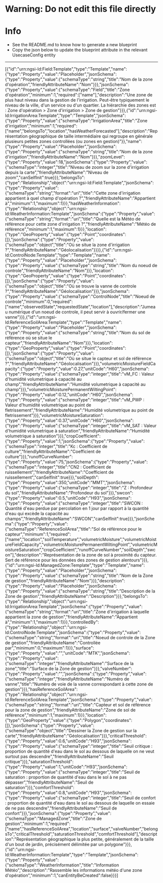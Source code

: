 
# Warning: **Do not edit this file directly**

# Info
- See the README.md to know how to generate a new blueprint
- Copy the json below to update the blueprint attribute in the relevant UsecaseConfig entity
---

[{"id":"urn:ngsi-ld:Field:Template","type":"Template","name":{"type":"Property","value":"Placeholder","jsonSchema":{"type":"Property","value":{"schemaType":"string","title":"Nom de la zone d'opération","friendlyAttributeName":"Nom"}}},"jsonSchema":{"type":"Property","value":{"schemaType":"Field","title":"Zone d'opération","minimum":1,"required":["name"],"description":"Une zone de plus haut niveau dans la gestion de l'irrigation. Peut-être typiquement le niveau de la ville, d'un service ou d'un quartier. La hiérarchie des zones est : Zone d'opération > Zone d'irrigation > Zone de gestion"}}},{"id":"urn:ngsi-ld:IrrigationArea:Template","type":"Template","jsonSchema":{"type":"Property","value":{"schemaType":"IrrigationArea","title":"Zone d'irrigation","minimum":1,"required":["name","belongsTo","location","hasWeatherForecasted"],"description":"Représentation géographique de taille intermédiaire qui regroupe en générale plusieurs petites zones controllées (ou zones en gestion)"}},"name":{"type":"Property","value":"Placeholder","jsonSchema":{"type":"Property","value":{"schemaType":"string","title":"Nom de la zone d'irrigation","friendlyAttributeName":"Nom"}}},"zoomLevel":{"type":"Property","value":18,"jsonSchema":{"type":"Property","value":{"schemaType":"integer","title":"Niveau de zoom sur la zone d'irrigation depuis la carte","friendlyAttributeName":"Niveau de zoom","canSelfInit":true}}},"belongsTo":{"type":"Relationship","object":"urn:ngsi-ld:Field:Template","jsonSchema":{"type":"Property","value":{"schemaType":"string","format":"uri","title":"Cette zone d'irrigation appartient à quel champ d'opération ?","friendlyAttributeName":"Appartient à","minimum":1,"maximum":1}}},"hasWeatherInformation":{"type":"Relationship","object":"urn:ngsi-ld:WeatherInformation:Template","jsonSchema":{"type":"Property","value":{"schemaType":"string","format":"uri","title":"Quelle est la Météo de référence pour cette zone d'irrigation ?","friendlyAttributeName":"Météo de référence","minimum":1,"maximum":1}}},"location":{"type":"GeoProperty","value":{"type":"Point","coordinates":[]},"jsonSchema":{"type":"Property","value":{"schemaType":"object","title":"Où se situe la zone d'irrigation ?","friendlyAttributeName":"Géolocalisation"}}}},{"id":"urn:ngsi-ld:ControlNode:Template","type":"Template","name":{"type":"Property","value":"Placeholder","jsonSchema":{"type":"Property","value":{"schemaType":"string","title":"Nom du noeud de controle","friendlyAttributeName":"Nom"}}},"location":{"type":"GeoProperty","value":{"type":"Point","coordinates":[]},"jsonSchema":{"type":"Property","value":{"schemaType":"object","title":"Où se trouve la vanne de controle ?","friendlyAttributeName":"Géolocalisation"}}},"jsonSchema":{"type":"Property","value":{"schemaType":"ControlNode","title":"Noeud de controle","minimum":0,"required":["name","observedState","requestedState","location"],"description":"Jumeau numérique d'un noeud de controle, il peut servir à ouvrir/fermer une vanne"}}},{"id":"urn:ngsi-ld:ReferenceSoilArea:Template","type":"Template","name":{"type":"Property","value":"Placeholder","jsonSchema":{"type":"Property","value":{"schemaType":"string","title":"Nom du sol de référence où se situe le capteur","friendlyAttributeName":"Nom"}}},"location":{"type":"GeoProperty","value":{"type":"Point","coordinates":[]},"jsonSchema":{"type":"Property","value":{"schemaType":"object","title":"Où se situe le capteur et sol de référence ?","friendlyAttributeName":"Géolocalisation"}}},"volumetricMoistureFieldCapacity":{"type":"Property","value":0.27,"unitCode":"H60","jsonSchema":{"type":"Property","value":{"schemaType":"integer","title":"vM_FC : Valeur d'humidité volumetrique à capacité au champ","friendlyAttributeName":"Humidité volumetrique à capacité au champ"}}},"volumetricMoisturePermanentWiltingPoint":{"type":"Property","value":0.12,"unitCode":"H60","jsonSchema":{"type":"Property","value":{"schemaType":"integer","title":"vM_PWP : Valeur d'humidité volumetrique au point de fletrissement","friendlyAttributeName":"Humidité volumetrique au point de fletrissement"}}},"volumetricMoistureSaturation":{"type":"Property","value":0.37,"unitCode":"H60","jsonSchema":{"type":"Property","value":{"schemaType":"integer","title":"vM_SAT : Valeur d'humidité volumetrique à saturation","friendlyAttributeName":"Humidité volumetrique à saturation"}}},"cropCoefficient":{"type":"Property","value":1,"jsonSchema":{"type":"Property","value":{"schemaType":"integer","title":"Kc : Coefficient de culture","friendlyAttributeName":"Coefficient de culture"}}},"runoffCurveNumber":{"type":"Property","value":75,"jsonSchema":{"type":"Property","value":{"schemaType":"integer","title":"CN2 : Coefficient de ruissellement","friendlyAttributeName":"Coefficient de ruissellement","canSelfInit":true}}},"soilDepth":{"type":"Property","value":350,"unitCode":"MMT","jsonSchema":{"type":"Property","value":{"schemaType":"integer","title":"Z : Profondeur du sol","friendlyAttributeName":"Profondeur du sol"}}},"swcon":{"type":"Property","value":0.5,"unitCode":"H93","jsonSchema":{"type":"Property","value":{"schemaType":"integer","title":"SWCON : Quantité d'eau perdue par percolation en 1 jour par rapport à la quantité d'eau qui excède la capacité au champs","friendlyAttributeName":"SWCON","canSelfInit":true}}},"jsonSchema":{"type":"Property","value":{"schemaType":"ReferenceSoilArea","title":"Sol de référence pour le capteur","minimum":1,"required":["name","location","soilTemperature","volumetricMoisture","volumetricMoistureFieldCapacity","volumetricMoisturePermanentWiltingPoint","volumetricMoistureSaturation","cropCoefficient","runoffCurveNumber","soilDepth","swcon"],"description":"Représentation de la zone de sol à proximité du capteur. Sert de référence pour les données des zones de gestion alentours"}}},{"id":"urn:ngsi-ld:ManagedZone:Template","type":"Template","name":{"type":"Property","value":"Placeholder","jsonSchema":{"type":"Property","value":{"schemaType":"string","title":"Nom de la Zone de gestion","friendlyAttributeName":"Nom"}}},"description":{"type":"Property","value":"Placeholder","jsonSchema":{"type":"Property","value":{"schemaType":"string","title":"Description de la Zone de gestion","friendlyAttributeName":"Description"}}},"belongsTo":{"type":"Relationship","object":"urn:ngsi-ld:IrrigationArea:Template","jsonSchema":{"type":"Property","value":{"schemaType":"string","format":"uri","title":"Zone d'irrigation à laquelle appartient la zone de gestion","friendlyAttributeName":"Appartient à","minimum":1,"maximum":1}}},"controlledBy":{"type":"Relationship","object":"urn:ngsi-ld:ControlNode:Template","jsonSchema":{"type":"Property","value":{"schemaType":"string","format":"uri","title":"Noeud de controle de la Zone de gestion","friendlyAttributeName":"Controllée par","minimum":0,"maximum":1}}},"surface":{"type":"Property","value":"","unitCode":"MTK","jsonSchema":{"type":"Property","value":{"schemaType":"integer","friendlyAttributeName":"Surface de la zone","title":"Surface de la Zone de gestion"}}},"valveNumber":{"type":"Property","value":"","jsonSchema":{"type":"Property","value":{"schemaType":"integer","friendlyAttributeName":"Numéro de vanne","title":"Numéro de voie de la vanne correspondant à cette zone de gestion"}}},"hasReferenceSoilArea":{"type":"Relationship","object":"urn:ngsi-ld:ReferenceSoilArea:Template","jsonSchema":{"type":"Property","value":{"schemaType":"string","format":"uri","title":"Capteur et sol de référence pour la zone de gestion","friendlyAttributeName":"Zone de sol de référence","minimum":1,"maximum":1}}},"location":{"type":"GeoProperty","value":{"type":"Polygon","coordinates":[]},"jsonSchema":{"type":"Property","value":{"schemaType":"object","title":"Dessiner la Zone de gestion sur la carte","friendlyAttributeName":"Géolocalisation"}}},"criticalThreshold":{"type":"Property","value":0.6,"unitCode":"H93","jsonSchema":{"type":"Property","value":{"schemaType":"integer","title":"Seuil critique : proportion de quantité d'eau dans le sol au dessous de laquelle on ne veut surtout pas descendre","friendlyAttributeName":"Seuil critique"}}},"saturationThreshold":{"type":"Property","value":1,"unitCode":"H93","jsonSchema":{"type":"Property","value":{"schemaType":"integer","title":"Seuil de saturation : proportion de quantité d'eau dans le sol à ne pas dépasser","friendlyAttributeName":"Seuil de saturation"}}},"comfortThreshold":{"type":"Property","value":0.8,"unitCode":"H93","jsonSchema":{"type":"Property","value":{"schemaType":"integer","title":"Seuil de confort : proportion de quantité d'eau dans le sol au dessous de laquelle on essaie de ne pas descendre","friendlyAttributeName":"Seuil de confort"}}},"jsonSchema":{"type":"Property","value":{"schemaType":"ManagedZone","title":"Zone de gestion","minimum":1,"required":["name","hasReferenceSoilArea","location","surface","valveNumber","belongsTo","criticalThreshold","saturationThreshold","comfortThreshold"],"description":"Représentation géographique la plus petite, généralement de la taille d'un bout de jardin, précisément délimitée par un polygone"}}},{"id":"urn:ngsi-ld:WeatherInformation:Template","type":"Template","jsonSchema":{"type":"Property","value":{"schemaType":"WeatherInformation","title":"Information Météo","description":"Rassemble les informations météo d'une zone d'opération","minimum":1,"canEntityBeCreated":false}}}]
